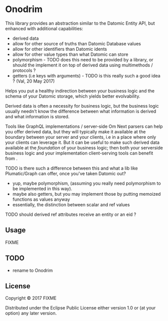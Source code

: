# Onodrim

This library provides an abstraction similar to the Datomic Entity API, but enhanced with additional capabilities:

 * derived data
 * allow for other source of truths than Datomic Database values
 * allow for other identifiers than Datomic idents
 * allow for other value types than what Datomic can store
 * polymorphism - TODO does this need to be provided by a library, or should the implement it on top of derived data using multimethods / protocols ?
 * getters (i.e keys with arguments) - TODO is this really such a good idea ? (Val, 20 May 2017)

Helps you put a healthy indirection between your business logic and the schema of your Datomic storage, which yields better evolvability.

Derived data is often a necessity for business logic, but the business logic usually needn't know the difference between what information is derived
and what information is stored.
 
Tools like GraphQL implementations / server-side Om Next parsers can help you offer derived data, but they will typically make it available
at the boundary between your server and your clients, i.e in a place where only your clients can leverage it.
But it can be useful to make such derived data available at the *foundation* of your business logic; then both your serverside business logic
and your implementation client-serving tools can benefit from .

TODO is there such a difference between this and what a lib like Plumatic/Graph can offer, once you've taken Datomic out? 
  - yup, maybe polymorphism, (assuming you really need polymorphism to be implemented in this way).
  - maybe also getters, but you may implement those by putting memoized functions as values anyway
  - essentially, the distinction between scalar and ref values

TODO should derived ref attributes receive an entity or an eid ?

## Usage

FIXME

## TODO

* rename to Onodrim

## License

Copyright © 2017 FIXME

Distributed under the Eclipse Public License either version 1.0 or (at
your option) any later version.
